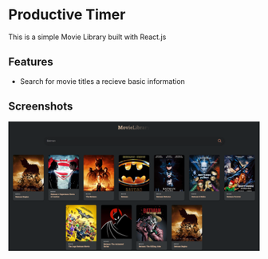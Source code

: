 # Productive Timer

This is a simple Movie Library built with React.js

## Features

- Search for movie titles a recieve basic information

## Screenshots

![Image1](images/image1.PNG)

